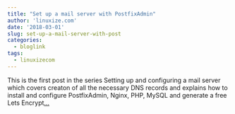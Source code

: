 ```yaml
---
title: "Set up a mail server with PostfixAdmin"
author: 'linuxize.com'
date: '2018-03-01'
slug: set-up-a-mail-server-with-post
categories:
  - bloglink
tags:
  - linuxizecom
---
```


This is the first post in the series Setting up and configuring a mail server which covers creaton of all the necessary DNS records and explains how to install and configure PostfixAdmin, Nginx, PHP, MySQL and generate a free Lets Encrypt[... <i class="fas fa-external-link-alt"></i>](https://linuxize.com/post/set-up-an-email-server-with-postfixadmin/)

